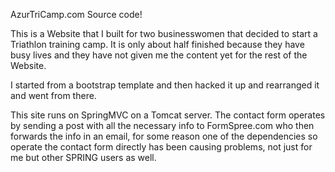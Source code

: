 AzurTriCamp.com Source code!

This is a Website that I built for two businesswomen that decided to start a Triathlon training camp.
It is only about half finished because they have busy lives and they have not given me the content 
yet for the rest of the Website.

I started from a bootstrap template and then hacked it up and rearranged it and went from there.

This site runs on SpringMVC on a Tomcat server.
The contact form operates by sending a post with all the necessary info to FormSpree.com who
 then forwards the info in an email, for some reason one of the dependencies so operate the 
 contact form directly has been causing problems, not just for me but other SPRING users as well.

